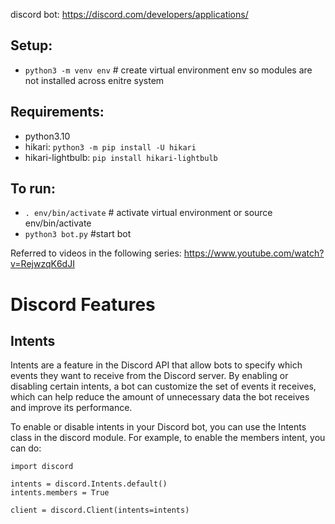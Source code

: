 discord bot:
https://discord.com/developers/applications/

## Setup:
- `python3 -m venv env`  # create virtual environment env so modules are not installed across enitre system

## Requirements:
- python3.10
- hikari: `python3 -m pip install -U hikari`
- hikari-lightbulb: `pip install hikari-lightbulb`


## To run:
- `. env/bin/activate`  # activate virtual environment or source env/bin/activate
- `python3 bot.py` #start bot




Referred to videos in the following series:
https://www.youtube.com/watch?v=RejwzqK6dJI



#
#
#

# Discord Features
## Intents
Intents are a feature in the Discord API that allow bots to specify which events they want to receive from the Discord server. By enabling or disabling certain intents, a bot can customize the set of events it receives, which can help reduce the amount of unnecessary data the bot receives and improve its performance.

To enable or disable intents in your Discord bot, you can use the Intents class in the discord module. For example, to enable the members intent, you can do:
```
import discord

intents = discord.Intents.default()
intents.members = True

client = discord.Client(intents=intents)
```